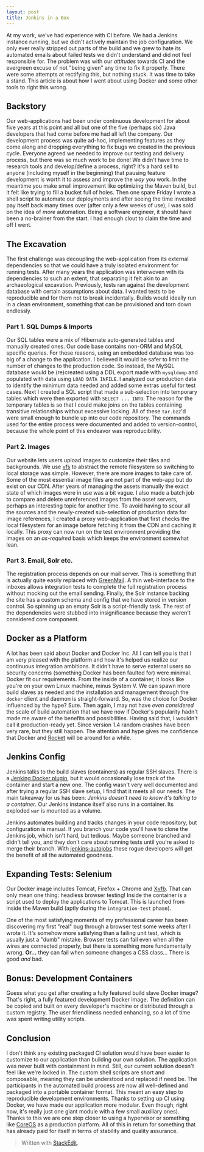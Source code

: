 ```yaml
---
layout: post
title: Jenkins in a Box
---
```


At my work, we've had experience with CI before. We had a Jenkins instance running, but we didn't actively maintain the job configuration. We only ever really stripped out parts of the build and we grew to hate its automated emails about failed tests we didn't understand and did not feel responsible for. The problem was with our *attitudes* towards CI and the evergreen excuse of not "being given" any time to fix it properly. There were some attempts at rectifying this, but nothing stuck. It was time to take a stand. This article is about how I went about using Docker and some other tools to right this wrong.

## Backstory
Our web-applications had been under continuous development for about five years at this point and all but one of the five (perhaps six) Java developers that had come before me had all left the company. Our development process was quite ad-hoc, implementing features as they come along and dropping everything to fix bugs we created in the previous cycle. Everyone agreed we needed to improve our testing and delivery process, but there was so much work to be done! We didn't have time to research tools and develop/define a process, right? It's a hard sell to anyone (including myself in the beginning) that pausing feature development is worth it to assess and improve the *way* you work. In the meantime you make small improvement like optimizing the Maven build, but it felt like trying to fill a bucket full of holes. Then one spare Friday I wrote a shell script to automate our deployments and after seeing the time invested pay itself back many times over (after only a few weeks of use), I was sold on the idea of *more* automation. Being a software engineer, it should have been a no-brainer from the start. I had enough clout to claim the time and off I went.

## The Excavation
The first challenge was decoupling the web-application from its external dependencies so that we could have a truly isolated environment for running tests. After many years the application was interwoven with its dependencies to such an extent, that separating it felt akin to an archaeological excavation. Previously, tests ran against the development database with certain assumptions about data. I wanted tests to be reproducible and for them not to break incidentally. Builds would ideally run in a clean environment, something that can be provisioned and torn down endlessly.

### Part 1. SQL Dumps & Imports
Our SQL tables were a mix of Hibernate auto-generated tables and manually created ones. Our code base contains non-ORM and MySQL specific queries. For these reasons, using an embedded database was too big of a change to the application. I believed it would be safer to limit the number of changes to the production code. So instead, the MySQL database would be (re)created using a DDL export made with `mysqldump` and populated with data using `LOAD DATA INFILE`. I analyzed our production data to identify the minimum data needed and added some extras useful for test cases. Next I created a SQL script that made a sub-selection into temporary tables which were then exported with `SELECT ... INTO`. The reason for the temporary tables is so that I could make joins on the tables containing transitive relationships without excessive locking. All of these `tar.bz2`'d were small enough to bundle up into our code repository. The commands used for the entire process were documented and added to version-control, because the whole point of this endeavor was reproducibility.

### Part 2. Images
Our website lets users upload images to customize their tiles and backgrounds. We use [vfs](http://commons.apache.org/proper/commons-vfs/) to abstract the remote filesystem so switching to local storage was simple. However, there are more images to take care of. Some of the most essential image files are not part of the web-app but do exist on our CDN. After years of managing the assets manually the exact state of which images were in use was a bit vague. I also made a batch job to compare and delete unreferenced images from the asset servers, perhaps an interesting topic for another time. To avoid having to scour all the sources and the newly-created sub-selection of production data for image references, I created a proxy web-application that first checks the local filesystem for an image before fetching it from the CDN and caching it locally. This proxy can now run on the test environment providing the images on an *as-required* basis which keeps the environment somewhat lean.

### Part 3. Email, Solr etc.
The registration process depends on our mail server. This is something that is actually quite easily replaced with [GreenMail](http://www.icegreen.com/greenmail/). A thin web-interface to the inboxes allows integration tests to complete the full registration process without mocking out the email sending. Finally, the Solr instance backing the site has a custom schema and config that we have stored in version control. So spinning up an empty Solr is a script-friendly task. The rest of the dependencies were stubbed into insignificance because they weren't considered core component.

## Docker as a Platform
A lot has been said about Docker and Docker Inc. All I can tell you is that I am very pleased with the platform and how it's helped us realize our continuous integration ambitions. It didn't have to serve external users so security concerns (something Docker has been faulted for) were minimal. Docker fit our requirements. From the inside of a container, it looks like you're on your own Linux machine, minus System V. We can spawn more build slaves as needed and the installation and management through the `docker` client and daemon is straight-forward. So, was the choice for Docker influenced by the hype? Sure. Then again, I may not have *even considered* the scale of build automation that we have now if Docker's popularity hadn't made me aware of the benefits and possibilities. Having said that, I wouldn't call it production-ready yet. Since version 1.4 random crashes have been very rare, but they still happen. The attention and hype gives me confidence that Docker and [Rocket](https://github.com/coreos/rocket) will be around for a while.

## Jenkins Config
Jenkins talks to the build slaves (containers) as regular SSH slaves. There is a [Jenking Docker plugin](https://wiki.jenkins-ci.org/display/JENKINS/Docker+Plugin), but it would occasionally lose track of the container and start a new one. The config wasn't very well documented and after trying a regular SSH slave setup, I find that it meets all our needs. The main takeaway for us has been: *Jenkins doesn't need to know it's talking to a container*. Our Jenkins instance itself also runs in a container. Its exploded `war` is mounted as a volume.

Jenkins automates building and tracks changes in your code repository, but configuration is manual. If you branch your code you'll have to clone the Jenkins job, which isn't hard, but tedious. Maybe someone branched and didn't tell you, and they don't care about running tests until you're asked to merge their branch. With [jenkins-autojobs](http://jenkins-autojobs.readthedocs.org) these rogue developers will get the benefit of all the automated goodness. 

## Expanding Tests: Selenium
Our Docker image includes Tomcat, Firefox + Chrome and [Xvfb](http://en.wikipedia.org/wiki/Xvfb). That can only mean one thing: headless browser testing! Inside the container is a script used to deploy the applications to Tomcat. This is launched from inside the Maven build (aptly during the `integration-test` phase). 

One of the most satisfying moments of my professional career has been discovering my first "real" bug through a browser test some weeks after I wrote it. It's somehow more satisfying than a failing unit test, which is usually just a "dumb" mistake. Browser tests can fail even when all the wires are connected properly, but there is something more fundamentally wrong. **Or...** they can fail when someone changes a CSS class... There is good *and* bad.

## Bonus: Development Containers
Guess what you get after creating a fully featured build slave Docker image? That's right, a fully featured development Docker image. The definition can be copied and built on every developer's machine or distributed through a custom registry. The user friendliness needed enhancing, so a lot of time was spent writing utility scripts. 

## Conclusion
I don't think any existing packaged CI solution would have been easier to customize to our application than building our own solution. The application was never built with containment in mind. Still, our current solution doesn't feel like we're locked in. The custom shell scripts are short and composable, meaning they can be understood and replaced if need be. The participants in the automated build process are now all well-defined and packaged into a portable container format. This meant an easy step to reproducible development environments. Thanks to setting up CI using Docker, we have made our application more modular. Even though, right now, it's really just one giant module with a few small auxiliary ones). Thanks to this we are one step closer to using a hypervisor or something like [CoreOS](https://coreos.com/) as a production platform. All of this in return for something that has already paid for itself in terms of stability and quality assurance.

> Written with [StackEdit](https://stackedit.io/).
